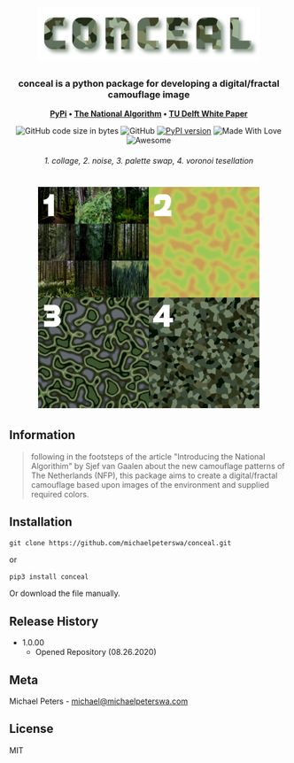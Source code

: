 <h1 align="center">
	<img
		width="400"
		alt="QSML"
		src="img/conceal.png">
</h1>
<h3 align="center">
	conceal is a python package for developing a digital/fractal camouflage image
</h3>
<p align="center">
	<strong>
		<a href="https://pypi.org/project/qsml/">PyPi</a>
		•
		<a href="https://medium.com/@thesjef/introducing-the-national-algorithm-b9570df083a4">The National Algorithm</a>
		•
		<a href="https://repository.tudelft.nl/view/tno/uuid:ea8d8f5b-05d9-4070-8e9d-267849dabef1">TU Delft White Paper</a>
	</strong>
</p>
<p align="center">
  <img alt="GitHub code size in bytes" src="https://img.shields.io/github/languages/code-size/michaelpeterswa/conceal">
  <img alt="GitHub" src="https://img.shields.io/github/license/michaelpeterswa/conceal">
  <a href="https://badge.fury.io/py/conceal"><img src="https://badge.fury.io/py/conceal.svg" alt="PyPI version" height="18"></a>
  <img alt="Made With Love" src="https://img.shields.io/badge/Made%20With-Love-orange.svg">
	<img alt="Awesome" src="https://cdn.rawgit.com/sindresorhus/awesome/d7305f38d29fed78fa85652e3a63e154dd8e8829/media/badge.svg">
</p>
<h6 align="center">
1. collage, 2. noise, 3. palette swap, 4. voronoi tesellation
</h6>
<h1 align="center">
	<img
		width="400"
		alt="QSML"
		src="img/collage.png">
</h1>


## Information

> following in the footsteps of the article "Introducing the National Algorithim" by Sjef van Gaalen about the new camouflage patterns of The Netherlands (NFP), this package aims to create a digital/fractal camouflage based upon images of the environment and supplied required colors.

## Installation

```
git clone https://github.com/michaelpeterswa/conceal.git
```
or
```
pip3 install conceal
```

Or download the file manually.

## Release History

- 1.0.00
  - Opened Repository (08.26.2020)

## Meta

Michael Peters - michael@michaelpeterswa.com
       
## License   
MIT
